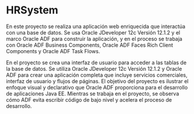 # HRSystem

En este proyecto se realiza una aplicación web enriquecida que interactúa con una base de datos. Se usa Oracle JDeveloper 12c Versión 12.1.2 y el marco Oracle ADF para construir la aplicación, y en el proceso se trabaja con Oracle ADF Business Components, Oracle ADF Faces Rich Client Components y Oracle ADF Task Flows.

En el proyecto se crea una interfaz de usuario para acceder a las tablas de la base de datos. Se utiliza Oracle JDeveloper 12c Versión 12.1.2 y Oracle ADF para crear una aplicación completa que incluye servicios comerciales, interfaz de usuario y flujos de páginas. El objetivo del proyecto es ilustrar el enfoque visual y declarativo que Oracle ADF proporciona para el desarrollo de aplicaciones Java EE. Mientras se trabaja en el proyecto, se observa cómo ADF evita escribir código de bajo nivel y acelera el proceso de desarrollo. 

